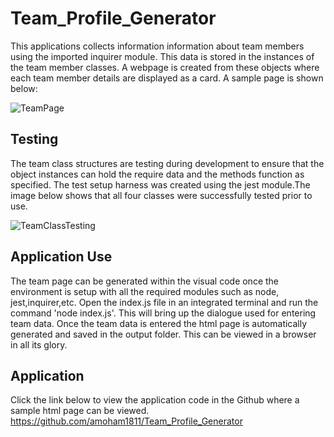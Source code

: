 # Team_Profile_Generator
This applications collects information information about team members using the imported inquirer module. This data is stored in the instances of the team member classes. A webpage is created from these objects where each team member details are displayed as a card. A sample page is shown below: 

![TeamPage](../Team_Profile_Generator/images/TeamPage.jpg)

## Testing
The team class structures are testing during development to ensure that the object instances can hold the require data and the methods function as specified. The test setup harness was created using the jest module.The image below shows that all four classes were successfully tested prior to use.

![TeamClassTesting](../Team_Profile_Generator/images/TeamClassTesting.jpg)

## Application Use
The team page can be generated within the visual code once the environment is setup with all the required modules such as node, jest,inquirer,etc. Open the index.js file in an integrated terminal and run the command 'node index.js'. This will bring up the dialogue used for entering team data. Once the team data is entered the html page is automatically generated and saved in the output folder. This can be viewed in a browser in all its glory. 

## Application
Click the link below to view the application code in the Github where a sample html page can be viewed.
https://github.com/amoham1811/Team_Profile_Generator